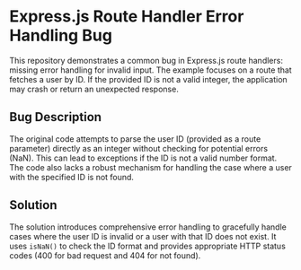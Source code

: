 # Express.js Route Handler Error Handling Bug

This repository demonstrates a common bug in Express.js route handlers: missing error handling for invalid input.  The example focuses on a route that fetches a user by ID.  If the provided ID is not a valid integer, the application may crash or return an unexpected response.

## Bug Description

The original code attempts to parse the user ID (provided as a route parameter) directly as an integer without checking for potential errors (NaN). This can lead to exceptions if the ID is not a valid number format.  The code also lacks a robust mechanism for handling the case where a user with the specified ID is not found. 

## Solution

The solution introduces comprehensive error handling to gracefully handle cases where the user ID is invalid or a user with that ID does not exist.  It uses `isNaN()` to check the ID format and provides appropriate HTTP status codes (400 for bad request and 404 for not found).